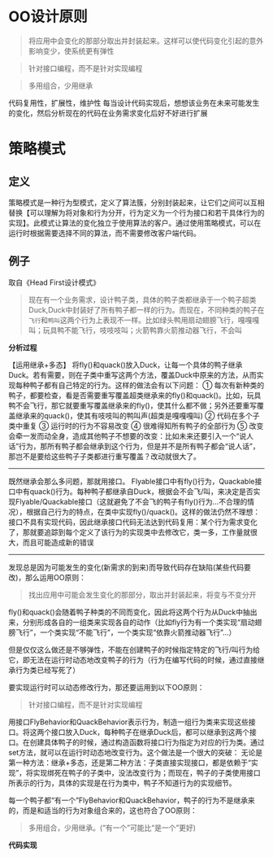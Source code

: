 # OO设计原则

>将应用中会变化的那部分取出并封装起来。这样可以使代码变化引起的意外影响变少，使系统更有弹性

>针对接口编程，而不是针对实现编程

>多用组合，少用继承

代码复用性，扩展性，维护性
每当设计代码实现后，想想该业务在未来可能发生的变化，然后分析现在的代码在业务需求变化后好不好进行扩展

# 策略模式

## 定义

策略模式是一种行为型模式，定义了算法簇，分别封装起来，让它们之间可以互相替换【可以理解为将对象和行为分开，行为定义为一个行为接口和若干具体行为的实现】。此模式让算法的变化独立于使用算法的客户。通过使用策略模式，可以在运行时根据需要选择不同的算法，而不需要修改客户端代码。

## 例子

取自《Head First设计模式》

>现在有一个业务需求，设计鸭子类，具体的鸭子类都继承于一个鸭子超类Duck,Duck中封装好了所有鸭子都一样的行为。而现在，不同种类的鸭子在`飞行`和`鸭叫`这两个行为上表现不一样。比如绿头鸭用扇动翅膀飞行，嘎嘎嘎叫；玩具鸭不能飞行，吱吱吱叫；火箭鸭靠火箭推动器飞行，不会叫

**分析过程**

【运用继承+多态】
将fly()和quack()放入Duck，让每一个具体的鸭子继承Duck。若有需要，则在子类中重写这两个方法，覆盖Duck中原来的方法，从而实现每种鸭子都有自己特定的行为。这样的做法会有以下问题：
① 每次有新种类的鸭子，都要检查，看是否需要重写覆盖超类继承来的fly()和quack()。比如，玩具鸭不会飞行，那它就要重写覆盖继承来的fly()，使其什么都不做；另外还要重写覆盖继承来的quack()，使其有吱吱叫的鸭叫声(超类是嘎嘎嘎叫)
② 代码在多个子类中重复
③ 运行时的行为不容易改变
④ 很难得知所有鸭子的全部行为
⑤ 改变会牵一发而动全身，造成其他鸭子不想要的改变：比如未来还要引入一个“说人话”行为，那所有鸭子都会继承到这个行为，但是并不是所有鸭子都会“说人话”，那岂不是要给这些鸭子子类都进行重写覆盖？改动就很大了。

***

既然继承会那么多问题，那就用接口。
Flyable接口中有fly()行为，Quackable接口中有quack()行为。每种鸭子都继承自Duck，根据会不会飞/叫，来决定是否实现Flyable/Quackable接口（这就避免了不会飞的鸭子有fly()行为...不合理的情况），根据自己行为的特点，在类中实现fly()/quack()。这样的做法仍然不理想：
接口不具有实现代码，因此继承接口代码无法达到代码复用：某个行为需求变化了，那就要追踪到每个定义了该行为的实现类中去修改它，类一多，工作量就很大，而且可能造成新的错误

***
发现总是因为可能发生的变化(新需求的到来)而导致代码存在缺陷(某些代码要改)，那么运用OO原则：
>找出应用中可能会发生变化的那部分，取出并封装起来，将变与不变分开

fly()和quack()会随着鸭子种类的不同而变化，因此将这两个行为从Duck中抽出来，分别形成各自的一组类来实现各自的动作（比如fly行为有一个类实现“扇动翅膀飞行”，一个类实现“不能飞行”，一个类实现“依靠火箭推动器飞行”...）

但是仅仅这么做还是不够弹性，不能在创建鸭子的时候指定特定的飞行/叫行为给它，即无法在运行时动态地改变鸭子的行为（行为在编写代码的时候，通过直接继承行为类已经写死了）

要实现运行时可以动态修改行为，那还要运用到以下OO原则：
>针对接口编程，而不是针对实现编程

用接口FlyBehavior和QuackBehavior表示行为，制造一组行为类来实现这些接口。将这两个接口放入Duck，每种鸭子在继承Duck后，都可以继承到这两个接口。在创建具体鸭子的时候，通过构造函数将接口行为指定为对应的行为类。通过set方法，就可以在运行时动态地改变行为。这个做法是一个很大的突破：
无论是第一种方法：继承+多态，还是第二种方法：子类直接实现接口，都是依赖于“实现”，将实现绑死在鸭子的子类中，没法改变行为；而现在，鸭子的子类使用接口所表示的行为，具体的实现是在行为类中，鸭子不知道行为的实现细节。

每一个鸭子都“有一个”FlyBehavior和QuackBehavior，鸭子的行为不是继承来的，而是和适当的行为对象组合来的，这也符合了OO原则：
>多用组合，少用继承。(“有一个”可能比“是一个”更好)

**代码实现**
